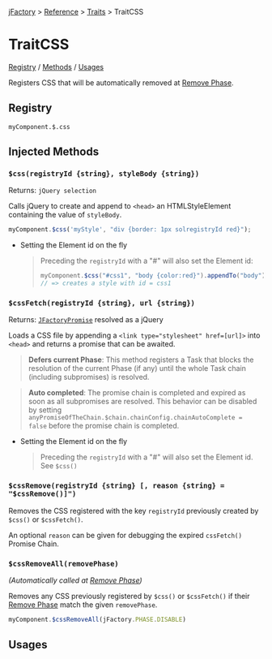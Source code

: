[jFactory](../README.md) > [Reference](ref-index.md) > [Traits](ref-index.md#traits-component-features) > TraitCSS

# TraitCSS

[Registry](#registry) / [Methods](#injected-methods) / [Usages](#usages)

Registers CSS that will be automatically removed at [Remove Phase](TraitService-Phases.md#remove-phase).

## Registry
`myComponent.$.css`

## Injected Methods

### `$css(registryId {string}, styleBody {string})`
Returns: `jQuery selection`  

Calls jQuery to create and append to `<head>` an HTMLStyleElement containing the value of `styleBody`.

```javascript
myComponent.$css('myStyle', "div {border: 1px solregistryId red}");
```
* Setting the Element id on the fly
    
    >Preceding the `registryId` with a "#" will also set the Element id:    
    >```javascript
    >myComponent.$css("#css1", "body {color:red}").appendTo("body")
    >// => creates a style with id = css1
    >```

### `$cssFetch(registryId {string}, url {string})`
Returns: [`JFactoryPromise`](JFactoryPromise.md) resolved as a jQuery 

Loads a CSS file by appending a `<link type="stylesheet" href=[url]>` into `<head>`
and returns a promise that can be awaited.

>**Defers current Phase**: This method registers a Task that blocks the resolution of the current Phase (if any) until the whole Task chain (including subpromises) is resolved.

>**Auto completed**: The promise chain is completed and expired as soon as all subpromises are resolved. This behavior can be disabled by setting `anyPromiseOfTheChain.$chain.chainConfig.chainAutoComplete = false` before the promise chain is completed.

* Setting the Element id on the fly 
    
    >Preceding the `registryId` with a "#" will also set the Element id.
    See `$css()`    

### `$cssRemove(registryId {string} [, reason {string} = "$cssRemove()]")`

Removes the CSS registered with the key `registryId` previously created by `$css()` or `$cssFetch()`.

An optional `reason` can be given for debugging the expired `cssFetch()` Promise Chain. 

### `$cssRemoveAll(removePhase)`

*(Automatically called at [Remove Phase](TraitService-Phases.md#remove-phase))*

Removes any CSS previously registered by `$css()` or `$cssFetch()` if their [Remove Phase](TraitService-Phases.md#remove-phase) match the given `removePhase`.


```javascript
myComponent.$cssRemoveAll(jFactory.PHASE.DISABLE)
```

## Usages
<!--
```javascript
let myComponent = jFactory('myComponent', {
    style : `
        #myDiv {display:block}
        body {border: 1px solid red}
    `,
    onInstall : function() {
        this.$cssFetch('myComponentCSS', "style.css")
    },
    onEnable : function() {
        this.$css('myComponentStyle1', this.style)
    }
 });

await myComponent.$install(true); // install() + enable() 
await myComponent.$disable(); // Remove myComponentStyle1 from document and registry
await myComponent.$enable(); // Add myComponentStyle1

// Add another style while enabled  
myComponent.$css('myComponentStyle2', myComponent.style);

// Force the removal of all CSS marked to be removed at disable phase:
// myComponentStyle1, myComponentStyle2, but not myComponentCSS
myComponent.$cssRemoveAll(jFactory.PHASE.DISABLE);

await myComponent.$uninstall(); // removes everything  
```
-->